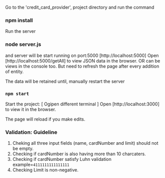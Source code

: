 Go to the 'credit_card_provider', project directory and run the command
### npm install


Run the server
### node server.js
and server will be start running on port:5000 [http://localhost:5000] 
Open [http://localhost:5000/getAll] to view JSON data in the browser.
OR can be views in the console too.
But need to refresh the page after every addition of entity.

The data will be retained until, manually restart the server


### `npm start`
Start the project: [ Ogipen different terminal ]
Open [http://localhost:3000] to view it in the browser.

The page will reload if you make edits.<br />



### Validation: Guideline
1. Cheking all three input fields (name, cardNumber and limit) should not be empty.
2. Checking if cardNumber is also having more than 10 charcaters.
3. Checking if cardNumber satisfy Luhn validation example=`4111111111111111`
3. Checking Limit is non-negative.